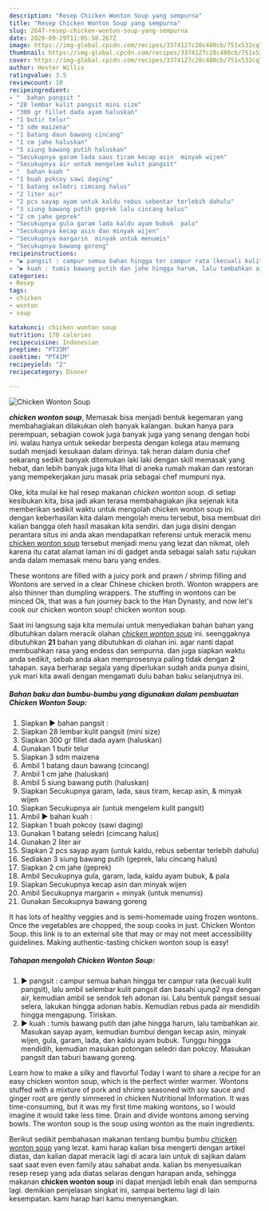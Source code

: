 ```yaml
---
description: "Resep Chicken Wonton Soup yang sempurna"
title: "Resep Chicken Wonton Soup yang sempurna"
slug: 2647-resep-chicken-wonton-soup-yang-sempurna
date: 2020-09-29T11:05:58.267Z
image: https://img-global.cpcdn.com/recipes/3374127c28c480cb/751x532cq70/chicken-wonton-soup-foto-resep-utama.jpg
thumbnail: https://img-global.cpcdn.com/recipes/3374127c28c480cb/751x532cq70/chicken-wonton-soup-foto-resep-utama.jpg
cover: https://img-global.cpcdn.com/recipes/3374127c28c480cb/751x532cq70/chicken-wonton-soup-foto-resep-utama.jpg
author: Hester Willis
ratingvalue: 3.5
reviewcount: 10
recipeingredient:
- "  bahan pangsit "
- "28 lembar kulit pangsit mini size"
- "300 gr fillet dada ayam haluskan"
- "1 butir telur"
- "3 sdm maizena"
- "1 batang daun bawang cincang"
- "1 cm jahe haluskan"
- "5 siung bawang putih haluskan"
- "Secukupnya garam lada saus tiram kecap asin  minyak wijen"
- "Secukupnya air untuk mengelem kulit pangsit"
- "  bahan kuah "
- "1 buah pokcoy sawi daging"
- "1 batang seledri cimcang halus"
- "2 liter air"
- "2 pcs sayap ayam untuk kaldu rebus sebentar terlebih dahulu"
- "3 siung bawang putih geprek lalu cincang halus"
- "2 cm jahe geprek"
- "Secukupnya gula garam lada kaldu ayam bubuk  pala"
- "Secukupnya kecap asin dan minyak wijen"
- "Secukupnya margarin  minyak untuk menumis"
- "Secukupnya bawang goreng"
recipeinstructions:
- "▶ pangsit : campur semua bahan hingga ter campur rata (kecuali kulit pangsit), lalu ambil selembar kulit pangsit dan basahi ujung2 nya dengan air, kemudian ambil se sendok teh adonan isi. Lalu bentuk pangsit sesuai selera, lakukan hingga adonan habis. Kemudian rebus pada air mendidih hingga mengapung. Tiriskan."
- "▶ kuah : tumis bawang putih dan jahe hingga harum, lalu tambahkan air. Masukan sayap ayam, kemudian bumbui dengan kecap asin, minyak wijen, gula, garam, lada, dan kaldu ayam bubuk. Tunggu hingga mendidih, kemudian masukan potongan seledri dan pokcoy. Masukan pangsit dan taburi bawang goreng."
categories:
- Resep
tags:
- chicken
- wonton
- soup

katakunci: chicken wonton soup 
nutrition: 170 calories
recipecuisine: Indonesian
preptime: "PT33M"
cooktime: "PT41M"
recipeyield: "2"
recipecategory: Dinner

---
```



![Chicken Wonton Soup](https://img-global.cpcdn.com/recipes/3374127c28c480cb/751x532cq70/chicken-wonton-soup-foto-resep-utama.jpg)

<b><i>chicken wonton soup</i></b>, Memasak bisa menjadi bentuk kegemaran yang membahagiakan dilakukan oleh banyak kalangan. bukan hanya para perempuan, sebagian cowok juga banyak juga yang senang dengan hobi ini. walau hanya untuk sekedar berpesta dengan kolega atau memang sudah menjadi kesukaan dalam dirinya. tak heran dalam dunia chef sekarang sedikit banyak ditemukan laki laki dengan skill memasak yang hebat, dan lebih banyak juga kita lihat di aneka rumah makan dan restoran yang mempekerjakan juru masak pria sebagai chef mumpuni nya.

Oke, kita mulai ke hal resep makanan <i>chicken wonton soup</i>. di setiap kesibukan kita, bisa jadi akan terasa membahagiakan jika sejenak kita memberikan sedikit waktu untuk mengolah chicken wonton soup ini. dengan keberhasilan kita dalam mengolah menu tersebut, bisa membuat diri kalian bangga oleh hasil masakan kita sendiri. dan juga disini dengan perantara situs ini anda akan mendapatkan referensi untuk meracik menu <u>chicken wonton soup</u> tersebut menjadi menu yang lezat dan nikmat, oleh karena itu catat alamat laman ini di gadget anda sebagai salah satu rujukan anda dalam memasak menu baru yang endes.

These wontons are filled with a juicy pork and prawn / shrimp filling and Wontons are served in a clear Chinese chicken broth. Wonton wrappers are also thinner than dumpling wrappers. The stuffing in wontons can be minced Ok, that was a fun journey back to the Han Dynasty, and now let&#39;s cook our chicken wonton soup! chicken wonton soup.


Saat ini langsung saja kita memulai untuk menyediakan bahan bahan yang dibutuhkan dalam meracik olahan <u><i>chicken wonton soup</i></u> ini. seenggaknya dibutuhkan <b>21</b> bahan yang dibutuhkan di olahan ini. agar nanti dapat membuahkan rasa yang endess dan sempurna. dan juga siapkan waktu anda sedikit, sebab anda akan memprosesnya paling tidak dengan <b>2</b> tahapan. saya berharap segala yang diperlukan sudah anda punya disini, yuk mari kita awali dengan mengamati dulu bahan baku selanjutnya ini.

<!--inarticleads1-->

##### Bahan baku dan bumbu-bumbu yang digunakan dalam pembuatan Chicken Wonton Soup:

1. Siapkan  ▶ bahan pangsit :
1. Siapkan 28 lembar kulit pangsit (mini size)
1. Siapkan 300 gr fillet dada ayam (haluskan)
1. Gunakan 1 butir telur
1. Siapkan 3 sdm maizena
1. Ambil 1 batang daun bawang (cincang)
1. Ambil 1 cm jahe (haluskan)
1. Ambil 5 siung bawang putih (haluskan)
1. Siapkan Secukupnya garam, lada, saus tiram, kecap asin, &amp; minyak wijen
1. Siapkan Secukupnya air (untuk mengelem kulit pangsit)
1. Ambil  ▶ bahan kuah :
1. Siapkan 1 buah pokcoy (sawi daging)
1. Gunakan 1 batang seledri (cimcang halus)
1. Gunakan 2 liter air
1. Siapkan 2 pcs sayap ayam (untuk kaldu, rebus sebentar terlebih dahulu)
1. Sediakan 3 siung bawang putih (geprek, lalu cincang halus)
1. Siapkan 2 cm jahe (geprek)
1. Ambil Secukupnya gula, garam, lada, kaldu ayam bubuk, &amp; pala
1. Siapkan Secukupnya kecap asin dan minyak wijen
1. Ambil Secukupnya margarin + minyak (untuk menumis)
1. Gunakan Secukupnya bawang goreng


It has lots of healthy veggies and is semi-homemade using frozen wontons. Once the vegetables are chopped, the soup cooks in just. Chicken Wonton Soup. this link is to an external site that may or may not meet accessibility guidelines. Making authentic-tasting chicken wonton soup is easy! 

<!--inarticleads2-->

##### Tahapan mengolah Chicken Wonton Soup:

1. ▶ pangsit : campur semua bahan hingga ter campur rata (kecuali kulit pangsit), lalu ambil selembar kulit pangsit dan basahi ujung2 nya dengan air, kemudian ambil se sendok teh adonan isi. Lalu bentuk pangsit sesuai selera, lakukan hingga adonan habis. Kemudian rebus pada air mendidih hingga mengapung. Tiriskan.
1. ▶ kuah : tumis bawang putih dan jahe hingga harum, lalu tambahkan air. Masukan sayap ayam, kemudian bumbui dengan kecap asin, minyak wijen, gula, garam, lada, dan kaldu ayam bubuk. Tunggu hingga mendidih, kemudian masukan potongan seledri dan pokcoy. Masukan pangsit dan taburi bawang goreng.


Learn how to make a silky and flavorful Today I want to share a recipe for an easy chicken wonton soup, which is the perfect winter warmer. Wontons stuffed with a mixture of pork and shrimp seasoned with soy sauce and ginger root are gently simmered in chicken Nutritional Information. It was time-consuming, but it was my first time making wontons, so I would imagine it would take less time. Drain and divide wontons among serving bowls. The wonton soup is the soup using wonton as the main ingredients. 

Berikut sedikit pembahasan makanan tentang bumbu bumbu <u>chicken wonton soup</u> yang lezat. kami harap kalian bisa mengerti dengan artikel diatas, dan kalian dapat meracik lagi di acara lain untuk di sajikan dalam saat saat even even family atau sahabat anda. kalian bs menyesuaikan resep resep yang ada diatas selaras dengan harapan anda, sehingga makanan <b>chicken wonton soup</b> ini dapat menjadi lebih enak dan sempurna lagi. demikian penjelasan singkat ini, sampai bertemu lagi di lain kesempatan. kami harap hari kamu menyenangkan.
